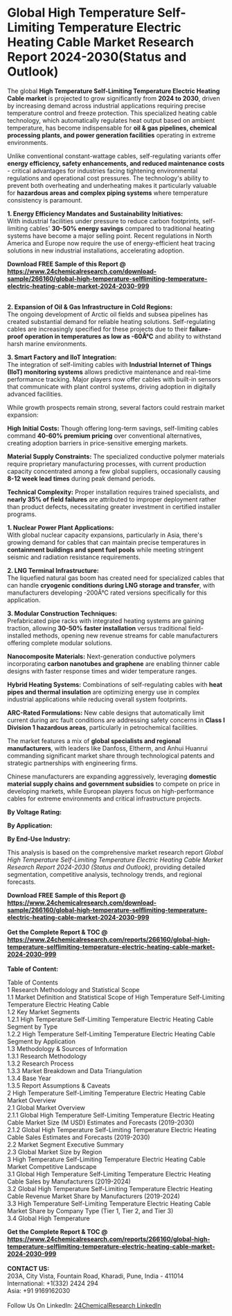 <h1>Global High Temperature Self-Limiting Temperature Electric Heating Cable Market Research Report 2024-2030(Status and Outlook)</h1><p>The global <strong>High Temperature Self-Limiting Temperature Electric Heating Cable market</strong> is projected to grow significantly from <strong>2024 to 2030</strong>, driven by increasing demand across industrial applications requiring precise temperature control and freeze protection. This specialized heating cable technology, which automatically regulates heat output based on ambient temperature, has become indispensable for <strong>oil &amp; gas pipelines, chemical processing plants, and power generation facilities</strong> operating in extreme environments.</p><p>Unlike conventional constant-wattage cables, self-regulating variants offer <strong>energy efficiency, safety enhancements, and reduced maintenance costs</strong> - critical advantages for industries facing tightening environmental regulations and operational cost pressures. The technology's ability to prevent both overheating and underheating makes it particularly valuable for <strong>hazardous areas and complex piping systems</strong> where temperature consistency is paramount.</p><p><strong>1. Energy Efficiency Mandates and Sustainability Initiatives:</strong><br>
With industrial facilities under pressure to reduce carbon footprints, self-limiting cables' <strong>30-50% energy savings</strong> compared to traditional heating systems have become a major selling point. Recent regulations in North America and Europe now require the use of energy-efficient heat tracing solutions in new industrial installations, accelerating adoption.</p><div><b>Download FREE Sample of this Report @ 
            <a href="https://www.24chemicalresearch.com/download-sample/266160/global-high-temperature-selflimiting-temperature-electric-heating-cable-market-2024-2030-999">
            https://www.24chemicalresearch.com/download-sample/266160/global-high-temperature-selflimiting-temperature-electric-heating-cable-market-2024-2030-999</a></b></div><br><p><strong>2. Expansion of Oil &amp; Gas Infrastructure in Cold Regions:</strong><br>
The ongoing development of Arctic oil fields and subsea pipelines has created substantial demand for reliable heating solutions. Self-regulating cables are increasingly specified for these projects due to their <strong>failure-proof operation in temperatures as low as -60Â°C</strong> and ability to withstand harsh marine environments.</p><p><strong>3. Smart Factory and IIoT Integration:</strong><br>
The integration of self-limiting cables with <strong>Industrial Internet of Things (IIoT) monitoring systems</strong> allows predictive maintenance and real-time performance tracking. Major players now offer cables with built-in sensors that communicate with plant control systems, driving adoption in digitally advanced facilities.</p><p>While growth prospects remain strong, several factors could restrain market expansion:</p><p><strong>High Initial Costs:</strong> Though offering long-term savings, self-limiting cables command <strong>40-60% premium pricing</strong> over conventional alternatives, creating adoption barriers in price-sensitive emerging markets.</p><p><strong>Material Supply Constraints:</strong> The specialized conductive polymer materials require proprietary manufacturing processes, with current production capacity concentrated among a few global suppliers, occasionally causing <strong>8-12 week lead times</strong> during peak demand periods.</p><p><strong>Technical Complexity:</strong> Proper installation requires trained specialists, and <strong>nearly 35% of field failures</strong> are attributed to improper deployment rather than product defects, necessitating greater investment in certified installer programs.</p><p><strong>1. Nuclear Power Plant Applications:</strong><br>
With global nuclear capacity expansions, particularly in Asia, there's growing demand for cables that can maintain precise temperatures in <strong>containment buildings and spent fuel pools</strong> while meeting stringent seismic and radiation resistance requirements.</p><p><strong>2. LNG Terminal Infrastructure:</strong><br>
The liquefied natural gas boom has created need for specialized cables that can handle <strong>cryogenic conditions during LNG storage and transfer</strong>, with manufacturers developing -200Â°C rated versions specifically for this application.</p><p><strong>3. Modular Construction Techniques:</strong><br>
Prefabricated pipe racks with integrated heating systems are gaining traction, allowing <strong>30-50% faster installation</strong> versus traditional field-installed methods, opening new revenue streams for cable manufacturers offering complete modular solutions.</p><p><strong>Nanocomposite Materials:</strong> Next-generation conductive polymers incorporating <strong>carbon nanotubes and graphene</strong> are enabling thinner cable designs with faster response times and wider temperature ranges.</p><p><strong>Hybrid Heating Systems:</strong> Combinations of self-regulating cables with <strong>heat pipes and thermal insulation</strong> are optimizing energy use in complex industrial applications while reducing overall system footprints.</p><p><strong>ARC-Rated Formulations:</strong> New cable designs that automatically limit current during arc fault conditions are addressing safety concerns in <strong>Class I Division 1 hazardous areas</strong>, particularly in petrochemical facilities.</p><p>The market features a mix of <strong>global specialists and regional manufacturers</strong>, with leaders like Danfoss, Eltherm, and Anhui Huanrui commanding significant market share through technological patents and strategic partnerships with engineering firms.</p><p>Chinese manufacturers are expanding aggressively, leveraging <strong>domestic material supply chains and government subsidies</strong> to compete on price in developing markets, while European players focus on high-performance cables for extreme environments and critical infrastructure projects.</p><p><strong>By Voltage Rating:</strong></p><p><strong>By Application:</strong></p><p><strong>By End-Use Industry:</strong></p><p>This analysis is based on the comprehensive market research report <em>Global High Temperature Self-Limiting Temperature Electric Heating Cable Market Research Report 2024-2030 (Status and Outlook)</em>, providing detailed segmentation, competitive analysis, technology trends, and regional forecasts.</p><div><b>Download FREE Sample of this Report @ 
            <a href="https://www.24chemicalresearch.com/download-sample/266160/global-high-temperature-selflimiting-temperature-electric-heating-cable-market-2024-2030-999">
            https://www.24chemicalresearch.com/download-sample/266160/global-high-temperature-selflimiting-temperature-electric-heating-cable-market-2024-2030-999</a></b></div><br><div><b>Get the Complete Report & TOC @ 
            <a href="https://www.24chemicalresearch.com/reports/266160/global-high-temperature-selflimiting-temperature-electric-heating-cable-market-2024-2030-999">
            https://www.24chemicalresearch.com/reports/266160/global-high-temperature-selflimiting-temperature-electric-heating-cable-market-2024-2030-999</a></b></div><br>
            <b>Table of Content:</b><p>Table of Contents<br />
1 Research Methodology and Statistical Scope<br />
1.1 Market Definition and Statistical Scope of High Temperature Self-Limiting Temperature Electric Heating Cable<br />
1.2 Key Market Segments<br />
1.2.1 High Temperature Self-Limiting Temperature Electric Heating Cable Segment by Type<br />
1.2.2 High Temperature Self-Limiting Temperature Electric Heating Cable Segment by Application<br />
1.3 Methodology & Sources of Information<br />
1.3.1 Research Methodology<br />
1.3.2 Research Process<br />
1.3.3 Market Breakdown and Data Triangulation<br />
1.3.4 Base Year<br />
1.3.5 Report Assumptions & Caveats<br />
2 High Temperature Self-Limiting Temperature Electric Heating Cable Market Overview<br />
2.1 Global Market Overview<br />
2.1.1 Global High Temperature Self-Limiting Temperature Electric Heating Cable Market Size (M USD) Estimates and Forecasts (2019-2030)<br />
2.1.2 Global High Temperature Self-Limiting Temperature Electric Heating Cable Sales Estimates and Forecasts (2019-2030)<br />
2.2 Market Segment Executive Summary<br />
2.3 Global Market Size by Region<br />
3 High Temperature Self-Limiting Temperature Electric Heating Cable Market Competitive Landscape<br />
3.1 Global High Temperature Self-Limiting Temperature Electric Heating Cable Sales by Manufacturers (2019-2024)<br />
3.2 Global High Temperature Self-Limiting Temperature Electric Heating Cable Revenue Market Share by Manufacturers (2019-2024)<br />
3.3 High Temperature Self-Limiting Temperature Electric Heating Cable Market Share by Company Type (Tier 1, Tier 2, and Tier 3)<br />
3.4 Global High Temperature </p><div><b>Get the Complete Report & TOC @ 
            <a href="https://www.24chemicalresearch.com/reports/266160/global-high-temperature-selflimiting-temperature-electric-heating-cable-market-2024-2030-999">
            https://www.24chemicalresearch.com/reports/266160/global-high-temperature-selflimiting-temperature-electric-heating-cable-market-2024-2030-999</a></b></div><br><b>CONTACT US:</b><br>
            203A, City Vista, Fountain Road, Kharadi, Pune, India - 411014<br>
            International: +1(332) 2424 294<br>
            Asia: +91 9169162030 <br><br>
            Follow Us On LinkedIn: <a href="https://www.linkedin.com/company/24chemicalresearch/">24ChemicalResearch LinkedIn</a>